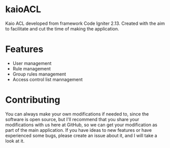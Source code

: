 # kaioACL
Kaio ACL developed from framework Code Igniter 2.13. Created with the aim to facilitate and cut the time of making the application.

# Features
* User management
* Rule management
* Group rules management
* Access control list mannagement

# Contributing
You can always make your own modifications if needed to, since the software is open source, but I'll recommend that you share your modifications with us here at GitHub, so we can get your modification as part of the main application. If you have ideas to new features or have experienced some bugs, please create an issue about it, and I will take a look at it.
